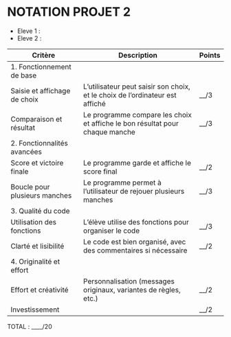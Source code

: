 # NOTATION PROJET 2
- Eleve 1 :
- Eleve 2 :

|Critère|Description|Points|
|-|-|-|
|1. Fonctionnement de base|||
|Saisie et affichage de choix|L’utilisateur peut saisir son choix, et le choix de l’ordinateur est affiché|__/3|
|Comparaison et résultat|Le programme compare les choix et affiche le bon résultat pour chaque manche|__/3|
|2. Fonctionnalités avancées|||
|Score et victoire finale|Le programme garde et affiche le score final|__/2|
|Boucle pour plusieurs manches|Le programme permet à l’utilisateur de rejouer plusieurs manches|__/3|
|3. Qualité du code|||
|Utilisation des fonctions|L’élève utilise des fonctions pour organiser le code|__/3|
|Clarté et lisibilité|Le code est bien organisé, avec des commentaires si nécessaire|__/2|
|4. Originalité et effort|		
|Effort et créativité|Personnalisation (messages originaux, variantes de règles, etc.)|__/2|
|Investissement||__/2|

TOTAL : <span class="caché">____</span>/20